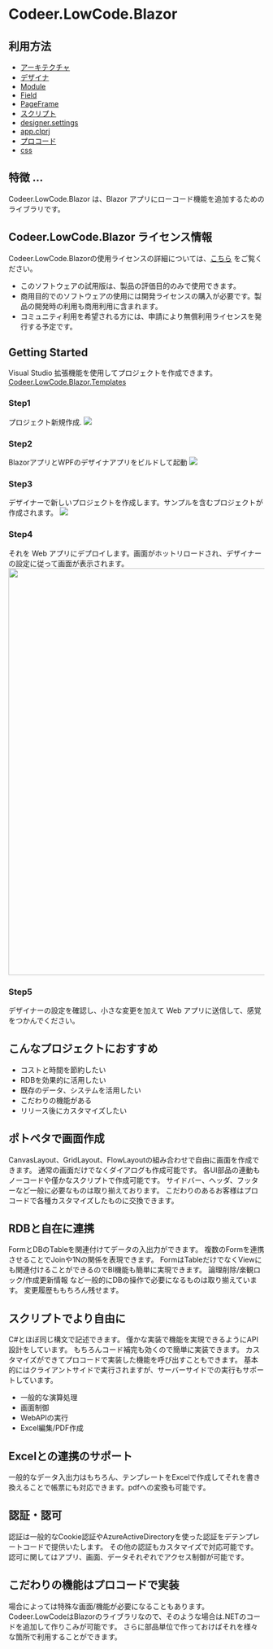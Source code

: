 # Codeer.LowCode.Blazor

## 利用方法
- [アーキテクチャ](architecture.md)
- [デザイナ](designer.md)
- [Module](module.md)
- [Field](field.md)
- [PageFrame](page_frame.md)
- [スクリプト](script.md)
- [designer.settings](designer_settings.md)
- [app.clprj](app_clprj.md)
- [プロコード](procode.md)
- [css](css.md)

## 特徴 ...
Codeer.LowCode.Blazor は、Blazor アプリにローコード機能を追加するためのライブラリです。

## Codeer.LowCode.Blazor ライセンス情報
Codeer.LowCode.Blazorの使用ライセンスの詳細については、[こちら](https://www.nuget.org/packages/Codeer.LowCode.Blazor/0.13.1/License) をご覧ください。 
- このソフトウェアの試用版は、製品の評価目的のみで使用できます。
- 商用目的でのソフトウェアの使用には開発ライセンスの購入が必要です。製品の開発時の利用も商用利用に含まれます。
- コミュニティ利用を希望される方には、申請により無償利用ライセンスを発行する予定です。

## Getting Started
Visual Studio 拡張機能を使用してプロジェクトを作成できます。 
[Codeer.LowCode.Blazor.Templates](https://marketplace.visualstudio.com/items?itemName=Codeer.LowCodeBlazor)

### Step1
プロジェクト新規作成.
<img src="../Image/step1.png">

### Step2
BlazorアプリとWPFのデザイナアプリをビルドして起動
<img src="../Image/step2.png">

### Step3
デザイナーで新しいプロジェクトを作成します。サンプルを含むプロジェクトが作成されます。
<img src="../Image/step3.png">

### Step4
それを Web アプリにデプロイします。画面がホットリロードされ、デザイナーの設定に従って画面が表示されます。
<img src="../Image/step4.png" width="800">

### Step5
デザイナーの設定を確認し、小さな変更を加えて Web アプリに送信して、感覚をつかんでください。

## こんなプロジェクトにおすすめ
- コストと時間を節約したい
- RDBを効果的に活用したい
- 既存のデータ、システムを活用したい
- こだわりの機能がある
- リリース後にカスタマイズしたい

## ポトペタで画面作成
CanvasLayout、GridLayout、FlowLayoutの組み合わせで自由に画面を作成できます。 通常の画面だけでなくダイアログも作成可能です。 各UI部品の連動もノーコードや僅かなスクリプトで作成可能です。 サイドバー、ヘッダ、フッターなど一般に必要なものは取り揃えております。 こだわりのあるお客様はプロコードで各種カスタマイズしたものに交換できます。

## RDBと自在に連携
FormとDBのTableを関連付けてデータの入出力ができます。 複数のFormを連携させることでJoinや1Nの関係を表現できます。 FormはTableだけでなくViewにも関連付けることができるのでBI機能も簡単に実現できます。 論理削除/楽観ロック/作成更新情報 など一般的にDBの操作で必要になるものは取り揃えています。 変更履歴ももちろん残せます。

## スクリプトでより自由に
C#とほぼ同じ構文で記述できます。 僅かな実装で機能を実現できるようにAPI設計をしています。 もちろんコード補完も効くので簡単に実装できます。 カスタマイズができてプロコードで実装した機能を呼び出すこともできます。 基本的にはクライアントサイドで実行されますが、サーバーサイドでの実行もサポートしています。<br/>
- 一般的な演算処理
- 画面制御
- WebAPIの実行
- Excel編集/PDF作成

## Excelとの連携のサポート
一般的なデータ入出力はもちろん、テンプレートをExcelで作成してそれを書き換えることで帳票にも対応できます。pdfへの変換も可能です。

## 認証・認可
認証は一般的なCookie認証やAzureActiveDirectoryを使った認証をデテンプレートコードで提供いたします。 その他の認証もカスタマイズで対応可能です。 認可に関してはアプリ、画面、データそれぞれでアクセス制御が可能です。

## こだわりの機能はプロコードで実装
場合によっては特殊な画面/機能が必要になることもあります。 Codeer.LowCodeはBlazorのライブラリなので、そのような場合は.NETのコードを追加して作りこみが可能です。 さらに部品単位で作っておけばそれを様々な箇所で利用することができます。
